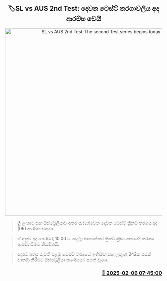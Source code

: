<p align='center'><b><h2 align='center' title='SL vs AUS 2nd Test: The second Test series begins today'>🏷SL vs AUS 2nd Test: දෙවන ටෙස්ට් තරගාවලිය අද ආරම්භ වෙයි</h2></b></p>
<p align='center'><img src='https://helakuru.sgp1.cdn.digitaloceanspaces.com/esana/images/lib/sl-vs-aus-test.jpg' width='600' alt='SL vs AUS 2nd Test: The second Test series begins today'></p>

> ශ්‍රී ලංකාව සහ ඕස්ට්‍රේලියාව අතර පැවැත්වෙන දෙවන ටෙස්ට් ක්‍රිකට් තරගය අද (06) ආරම්භ වනවා.

> ඒ අනුව අද පෙරවරු 10.00 ට ගාල්ල ජාත්‍යන්තර ක්‍රිකට් ක්‍රීඩාංගනයේදී තරගය ආරම්භවීමට නියමිතයි.

> දෙරට අතර පැවති පළමු ටෙස්ට් තරගයේ ඉණිමක සහ ලකුණු 242ක ජයක් වාර්තා කිරීමට ඕස්ට්‍රේලියා කණ්ඩායම සමත් වුණා.



<h3 align='right'><a href='https://www.helakuru.lk/esana/p/107208/'>📅 2025-02-06 07:45:00</a></h3>
